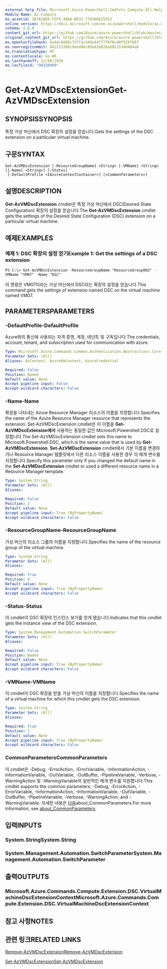 ```yaml
---
external help file: Microsoft.Azure.PowerShell.Cmdlets.Compute.dll-Help.xml
Module Name: Az.Compute
ms.assetid: 5B7A1BE6-F5F5-4968-BE32-7743D0E25FE3
online version: https://docs.microsoft.com/en-us/powershell/module/az.compute/get-azvmdscextension
schema: 2.0.0
content_git_url: https://github.com/Azure/azure-powershell/blob/master/src/Compute/Compute/help/Get-AzVMDscExtension.md
original_content_git_url: https://github.com/Azure/azure-powershell/blob/master/src/Compute/Compute/help/Get-AzVMDscExtension.md
ms.openlocfilehash: ba4ac8d48c72ffac164e447777670c48f529f68f
ms.sourcegitcommit: 04221336bc9eed46c05ed1e828a6811534d4b4ab
ms.translationtype: MT
ms.contentlocale: ko-KR
ms.lasthandoff: 12/08/2020
ms.locfileid: "98328999"
---
```

# <span data-ttu-id="66f15-101">Get-AzVMDscExtension</span><span class="sxs-lookup"><span data-stu-id="66f15-101">Get-AzVMDscExtension</span></span>

## <span data-ttu-id="66f15-102">SYNOPSIS</span><span class="sxs-lookup"><span data-stu-id="66f15-102">SYNOPSIS</span></span>
<span data-ttu-id="66f15-103">특정 가상 머신에서 DSC 확장의 설정을 얻습니다.</span><span class="sxs-lookup"><span data-stu-id="66f15-103">Gets the settings of the DSC extension on a particular virtual machine.</span></span>

## <span data-ttu-id="66f15-104">구문</span><span class="sxs-lookup"><span data-stu-id="66f15-104">SYNTAX</span></span>

```
Get-AzVMDscExtension [-ResourceGroupName] <String> [-VMName] <String> [[-Name] <String>] [-Status]
 [-DefaultProfile <IAzureContextContainer>] [<CommonParameters>]
```

## <span data-ttu-id="66f15-105">설명</span><span class="sxs-lookup"><span data-stu-id="66f15-105">DESCRIPTION</span></span>
<span data-ttu-id="66f15-106">**Get-AzVMDscExtension** cmdlet은 특정 가상 머신에서 DSC(Desired State Configuration) 확장의 설정을 얻습니다.</span><span class="sxs-lookup"><span data-stu-id="66f15-106">The **Get-AzVMDscExtension** cmdlet gets the settings of the Desired State Configuration (DSC) extension on a particular virtual machine.</span></span>

## <span data-ttu-id="66f15-107">예제</span><span class="sxs-lookup"><span data-stu-id="66f15-107">EXAMPLES</span></span>

### <span data-ttu-id="66f15-108">예제 1: DSC 확장의 설정 얻기</span><span class="sxs-lookup"><span data-stu-id="66f15-108">Example 1: Get the settings of a DSC extension</span></span>
```
PS C:\> Get-AzVMDscExtension -ResourceGroupName "ResourceGroup002" -VMName "VM07" -Name "DSC"
```

<span data-ttu-id="66f15-109">이 명령은 VM07이라는 가상 머신에서 DSC라는 확장의 설정을 얻습니다.</span><span class="sxs-lookup"><span data-stu-id="66f15-109">This command gets the settings of extension named DSC on the virtual machine named VM07.</span></span>

## <span data-ttu-id="66f15-110">PARAMETERS</span><span class="sxs-lookup"><span data-stu-id="66f15-110">PARAMETERS</span></span>

### <span data-ttu-id="66f15-111">-DefaultProfile</span><span class="sxs-lookup"><span data-stu-id="66f15-111">-DefaultProfile</span></span>
<span data-ttu-id="66f15-112">Azure와의 통신에 사용되는 자격 증명, 계정, 테넌트 및 구독입니다.</span><span class="sxs-lookup"><span data-stu-id="66f15-112">The credentials, account, tenant, and subscription used for communication with azure.</span></span>

```yaml
Type: Microsoft.Azure.Commands.Common.Authentication.Abstractions.Core.IAzureContextContainer
Parameter Sets: (All)
Aliases: AzContext, AzureRmContext, AzureCredential

Required: False
Position: Named
Default value: None
Accept pipeline input: False
Accept wildcard characters: False
```

### <span data-ttu-id="66f15-113">-Name</span><span class="sxs-lookup"><span data-stu-id="66f15-113">-Name</span></span>
<span data-ttu-id="66f15-114">확장을 나타내는 Azure Resource Manager 리소스의 이름을 지정합니다.</span><span class="sxs-lookup"><span data-stu-id="66f15-114">Specifies the name of the Azure Resource Manager resource that represents the extension.</span></span>
<span data-ttu-id="66f15-115">Set-AzVMDscExtension cmdlet은 이 이름을 **Get-AzVMDscExtension에서** 사용하는 동일한 값인 Microsoft.Powershell.DSC로 설정합니다.</span><span class="sxs-lookup"><span data-stu-id="66f15-115">The Set-AzVMDscExtension cmdlet sets this name to Microsoft.Powershell.DSC, which is the same value that is used by **Get-AzVMDscExtension**.</span></span>
<span data-ttu-id="66f15-116">**Set-AzVMDscExtension** cmdlet에서 기본 이름을 변경하거나 Resource Manager 템플릿에서 다른 리소스 이름을 사용한 경우 이 매개 변수를 지정합니다.</span><span class="sxs-lookup"><span data-stu-id="66f15-116">Specify this parameter only if you changed the default name in the **Set-AzVMDscExtension** cmdlet or used a different resource name in a Resource Manager template.</span></span>

```yaml
Type: System.String
Parameter Sets: (All)
Aliases:

Required: False
Position: 2
Default value: None
Accept pipeline input: True (ByPropertyName)
Accept wildcard characters: False
```

### <span data-ttu-id="66f15-117">-ResourceGroupName</span><span class="sxs-lookup"><span data-stu-id="66f15-117">-ResourceGroupName</span></span>
<span data-ttu-id="66f15-118">가상 머신의 리소스 그룹의 이름을 지정합니다.</span><span class="sxs-lookup"><span data-stu-id="66f15-118">Specifies the name of the resource group of the virtual machine.</span></span>

```yaml
Type: System.String
Parameter Sets: (All)
Aliases:

Required: True
Position: 0
Default value: None
Accept pipeline input: True (ByPropertyName)
Accept wildcard characters: False
```

### <span data-ttu-id="66f15-119">-Status</span><span class="sxs-lookup"><span data-stu-id="66f15-119">-Status</span></span>
<span data-ttu-id="66f15-120">이 cmdlet이 DSC 확장의 인스턴스 보기를 얻게 됐습니다.</span><span class="sxs-lookup"><span data-stu-id="66f15-120">Indicates that this cmdlet gets the instance view of the DSC extension.</span></span>

```yaml
Type: System.Management.Automation.SwitchParameter
Parameter Sets: (All)
Aliases:

Required: False
Position: Named
Default value: None
Accept pipeline input: True (ByPropertyName)
Accept wildcard characters: False
```

### <span data-ttu-id="66f15-121">-VMName</span><span class="sxs-lookup"><span data-stu-id="66f15-121">-VMName</span></span>
<span data-ttu-id="66f15-122">이 cmdlet이 DSC 확장을 받을 가상 머신의 이름을 지정합니다.</span><span class="sxs-lookup"><span data-stu-id="66f15-122">Specifies the name of a virtual machine for which this cmdlet gets the DSC extension.</span></span>

```yaml
Type: System.String
Parameter Sets: (All)
Aliases:

Required: True
Position: 1
Default value: None
Accept pipeline input: True (ByPropertyName)
Accept wildcard characters: False
```

### <span data-ttu-id="66f15-123">CommonParameters</span><span class="sxs-lookup"><span data-stu-id="66f15-123">CommonParameters</span></span>
<span data-ttu-id="66f15-124">이 cmdlet은 -Debug, -ErrorAction, -ErrorVariable, -InformationAction, -InformationVariable, -OutVariable, -OutBuffer, -PipelineVariable, -Verbose, -WarningAction 및 -WarningVariable의 일반적인 매개 변수를 지원합니다.</span><span class="sxs-lookup"><span data-stu-id="66f15-124">This cmdlet supports the common parameters: -Debug, -ErrorAction, -ErrorVariable, -InformationAction, -InformationVariable, -OutVariable, -OutBuffer, -PipelineVariable, -Verbose, -WarningAction, and -WarningVariable.</span></span> <span data-ttu-id="66f15-125">자세한 내용은 [다음](http://go.microsoft.com/fwlink/?LinkID=113216)about_CommonParameters.</span><span class="sxs-lookup"><span data-stu-id="66f15-125">For more information, see [about_CommonParameters](http://go.microsoft.com/fwlink/?LinkID=113216).</span></span>

## <span data-ttu-id="66f15-126">입력</span><span class="sxs-lookup"><span data-stu-id="66f15-126">INPUTS</span></span>

### <span data-ttu-id="66f15-127">System.String</span><span class="sxs-lookup"><span data-stu-id="66f15-127">System.String</span></span>

### <span data-ttu-id="66f15-128">System.Management.Automation.SwitchParameter</span><span class="sxs-lookup"><span data-stu-id="66f15-128">System.Management.Automation.SwitchParameter</span></span>

## <span data-ttu-id="66f15-129">출력</span><span class="sxs-lookup"><span data-stu-id="66f15-129">OUTPUTS</span></span>

### <span data-ttu-id="66f15-130">Microsoft.Azure.Commands.Compute.Extension.DSC.VirtualMachineDscExtensionContext</span><span class="sxs-lookup"><span data-stu-id="66f15-130">Microsoft.Azure.Commands.Compute.Extension.DSC.VirtualMachineDscExtensionContext</span></span>

## <span data-ttu-id="66f15-131">참고 사항</span><span class="sxs-lookup"><span data-stu-id="66f15-131">NOTES</span></span>

## <span data-ttu-id="66f15-132">관련 링크</span><span class="sxs-lookup"><span data-stu-id="66f15-132">RELATED LINKS</span></span>

[<span data-ttu-id="66f15-133">Remove-AzVMDscExtension</span><span class="sxs-lookup"><span data-stu-id="66f15-133">Remove-AzVMDscExtension</span></span>](./Remove-AzVMDscExtension.md)

[<span data-ttu-id="66f15-134">Set-AzVMDscExtension</span><span class="sxs-lookup"><span data-stu-id="66f15-134">Set-AzVMDscExtension</span></span>](./Set-AzVMDscExtension.md)


